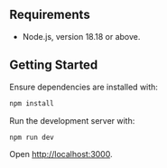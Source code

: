 ## Requirements

- Node.js, version 18.18 or above.

## Getting Started

Ensure dependencies are installed with:

```bash
npm install
```

Run the development server with:

```bash
npm run dev
```

Open [http://localhost:3000](http://localhost:3000).